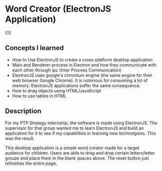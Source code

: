 # Word Creator (ElectronJS Application)

![](

## Concepts I learned
- How to Use ElectronJS to create a cross-platform desktop application
- Main and Renderer process in Electron and how they communicate with each other through ipc (Inter Process Communication)
- ElectronJS uses google's chromium engine (the same engine for their web browser Google Chrome). It is notorious for consuming a lot of memory. ElectronJS applications suffer the same consequence.
- How to drag objects using HTML/JavaScript
- How to use tables in HTML

## Description
For my PTP Strategy internship, the software is made using ElectronJS. The supervisor for that group wanted me to learn ElectronJS and build an application for it to see if my capabilities in learning new technolgoies. This was the result.

This desktop application is a simple word creator made for a target audience for children. Users are able to drag and drop certain letters/letter groups and place them in the blank spaces above. The reset button just refreshes the entire page.
